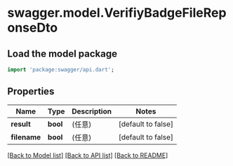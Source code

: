 # swagger.model.VerifiyBadgeFileReponseDto

## Load the model package
```dart
import 'package:swagger/api.dart';
```

## Properties
Name | Type | Description | Notes
------------ | ------------- | ------------- | -------------
**result** | **bool** | (任意)  | [default to false]
**filename** | **bool** | (任意)  | [default to false]

[[Back to Model list]](../README.md#documentation-for-models) [[Back to API list]](../README.md#documentation-for-api-endpoints) [[Back to README]](../README.md)


